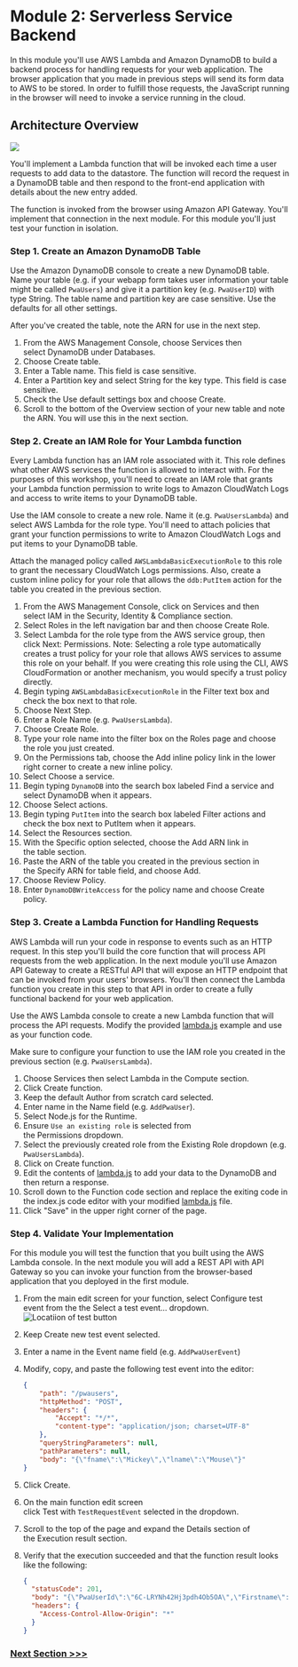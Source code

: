 # Module 2: Serverless Service Backend

In this module you'll use AWS Lambda and Amazon DynamoDB to build a backend process for handling requests for your web application.
The browser application that you made in previous steps will send its form data to AWS to be stored.
In order to fulfill those requests, the JavaScript running in the browser will need to invoke a service running in the cloud.  

## Architecture Overview

![](https://d1.awsstatic.com/Test%20Images/Kate%20Test%20Images/Serverless_Web_App_LP_assets-04.094e0479bc43ee7ecbbd1f7cc37ab90b83fe5e73.png)

You'll implement a Lambda function that will be invoked each time a user requests to add data to the datastore.
The function will record the request in a DynamoDB table and then respond to the front-end application with details about the new entry added.

The function is invoked from the browser using Amazon API Gateway.
You'll implement that connection in the next module.
For this module you'll just test your function in isolation.

### Step 1. Create an Amazon DynamoDB Table

Use the Amazon DynamoDB console to create a new DynamoDB table. Name your table (e.g. if your webapp form takes user information your table might be called `PwaUsers`) and give it a partition key (e.g. `PwaUserID`) with type String. The table name and partition key are case sensitive. Use the defaults for all other settings.

After you've created the table, note the ARN for use in the next step.

1. From the AWS Management Console, choose Services then select DynamoDB under Databases. 
2. Choose Create table. 
3. Enter a Table name. This field is case sensitive. 
4. Enter a Partition key and select String for the key type. This field is case sensitive. 
5. Check the Use default settings box and choose Create. 
6. Scroll to the bottom of the Overview section of your new table and note the ARN. You will use this in the next section.

### Step 2. Create an IAM Role for Your Lambda function

Every Lambda function has an IAM role associated with it. This role defines what other AWS services the function is allowed to interact with. For the purposes of this workshop, you'll need to create an IAM role that grants your Lambda function permission to write logs to Amazon CloudWatch Logs and access to write items to your DynamoDB table.

Use the IAM console to create a new role. Name it (e.g. `PwaUsersLambda`) and select AWS Lambda for the role type. You'll need to attach policies that grant your function permissions to write to Amazon CloudWatch Logs and put items to your DynamoDB table.

Attach the managed policy called `AWSLambdaBasicExecutionRole` to this role to grant the necessary CloudWatch Logs permissions. Also, create a custom inline policy for your role that allows the `ddb:PutItem` action for the table you created in the previous section.

1. From the AWS Management Console, click on Services and then select IAM in the Security, Identity & Compliance section. 
2. Select Roles in the left navigation bar and then choose Create Role. 
3. Select Lambda for the role type from the AWS service group, then click Next: Permissions. Note: Selecting a role type automatically creates a trust policy for your role that allows AWS services to assume this role on your behalf. If you were creating this role using the CLI, AWS CloudFormation or another mechanism, you would specify a trust policy directly. 
4. Begin typing `AWSLambdaBasicExecutionRole` in the Filter text box and check the box next to that role. 
5. Choose Next Step. 
6. Enter a Role Name (e.g. `PwaUsersLambda`). 
7. Choose Create Role. 
8. Type your role name into the filter box on the Roles page and choose the role you just created. 
9. On the Permissions tab, choose the Add inline policy link in the lower right corner to create a new inline policy. 
10. Select Choose a service.  
11. Begin typing `DynamoDB` into the search box labeled Find a service and select DynamoDB when it appears.
12. Choose Select actions.  
13. Begin typing `PutItem` into the search box labeled Filter actions and check the box next to PutItem when it appears.  
14. Select the Resources section.  
15. With the Specific option selected, choose the Add ARN link in the table section.  
16. Paste the ARN of the table you created in the previous section in the Specify ARN for table field, and choose Add. 
17. Choose Review Policy. 
18. Enter `DynamoDBWriteAccess` for the policy name and choose Create policy.

### Step 3. Create a Lambda Function for Handling Requests

AWS Lambda will run your code in response to events such as an HTTP request.
In this step you'll build the core function that will process API requests from the web application.
In the next module you'll use Amazon API Gateway to create a RESTful API that will expose an HTTP endpoint that can be invoked from your users' browsers.
You'll then connect the Lambda function you create in this step to that API in order to create a fully functional backend for your web application.

Use the AWS Lambda console to create a new Lambda function that will process the API requests.
Modify the provided [lambda.js](lambda.js) example and use as your function code.

Make sure to configure your function to use the IAM role you created in the previous section (e.g. `PwaUsersLambda`).

1. Choose Services then select Lambda in the Compute section. 
2. Click Create function. 
3. Keep the default Author from scratch card selected. 
4. Enter name in the Name field (e.g. `AddPwaUser`). 
5. Select Node.js for the Runtime. 
6. Ensure `Use an existing role` is selected from the Permissions dropdown. 
7. Select the previously created role from the Existing Role dropdown (e.g. `PwaUsersLambda`). 
8. Click on Create function.
9. Edit the contents of [lambda.js](lambda.js) to add your data to the DynamoDB and then return a response.
10. Scroll down to the Function code section and replace the exiting code in the index.js code editor with your modified [lambda.js](lambda.js) file. 
11. Click "Save" in the upper right corner of the page.

### Step 4. Validate Your Implementation

For this module you will test the function that you built using the AWS Lambda console.
In the next module you will add a REST API with API Gateway so you can invoke your function from the browser-based application that you deployed in the first module.

1. From the main edit screen for your function, select Configure test event from the the Select a test event... dropdown.  
![Locatiion of test button](https://i.ibb.co/ZTjrDfw/Screenshot-2019-11-01-at-14-43-24.png)
2. Keep Create new test event selected. 
3. Enter a name in the Event name field (e.g. `AddPwaUserEvent`) 
4. Modify, copy, and paste the following test event into the editor: 
    ```json
    {
        "path": "/pwausers",
        "httpMethod": "POST",
        "headers": {
            "Accept": "*/*",
            "content-type": "application/json; charset=UTF-8"
        },
        "queryStringParameters": null,
        "pathParameters": null,
        "body": "{\"fname\":\"Mickey\",\"lname\":\"Mouse\"}"
    }
    ```

5. Click Create. 
6. On the main function edit screen click Test with `TestRequestEvent` selected in the dropdown. 
7. Scroll to the top of the page and expand the Details section of the Execution result section. 
8. Verify that the execution succeeded and that the function result looks like the following: 
    ```json
    {
      "statusCode": 201,
      "body": "{\"PwaUserId\":\"6C-LRYNh42Hj3pdh4Ob5OA\",\"Firstname\":\"Mickey\",\"Lastname\":\"Mouse\",\"Message\":\"Successfully added user!\"}",
      "headers": {
        "Access-Control-Allow-Origin": "*"
      }
    }
    ```

### [Next Section >>>](../03-RESTfulAPI)
